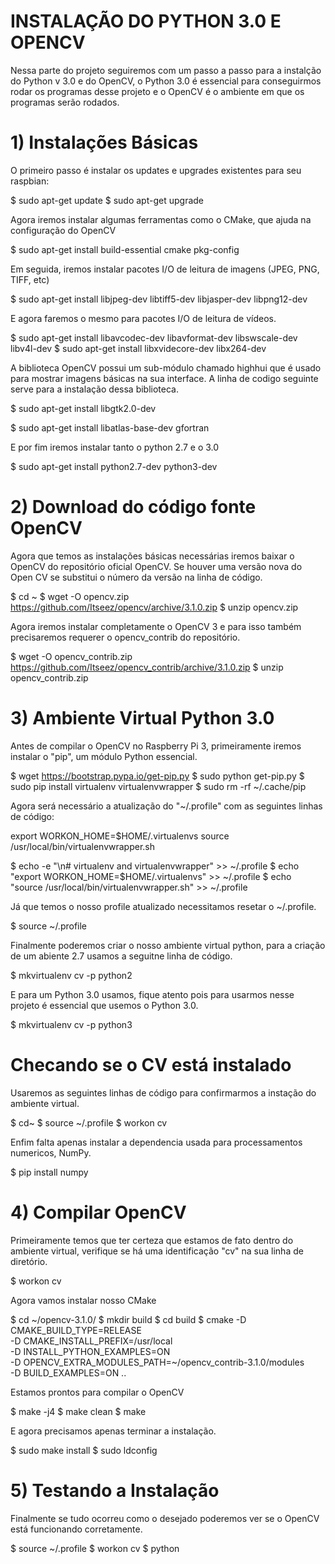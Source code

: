 # INSTALAÇÃO DO PYTHON 3.0 E OPENCV

Nessa parte do projeto seguiremos com um passo a passo para a instalção do Python v 3.0 e do OpenCV, o Python 3.0 é essencial para conseguirmos rodar os programas desse projeto e o OpenCV é o ambiente em que os programas serão rodados.

# 1) Instalações Básicas

O primeiro passo é instalar os updates e upgrades existentes para seu raspbian:

$ sudo apt-get update
$ sudo apt-get upgrade

Agora iremos instalar algumas ferramentas como o CMake, que ajuda na configuração do OpenCV

$ sudo apt-get install build-essential cmake pkg-config

Em seguida, iremos instalar pacotes I/O de leitura de imagens (JPEG, PNG, TIFF, etc)

$ sudo apt-get install libjpeg-dev libtiff5-dev libjasper-dev libpng12-dev

E agora faremos o mesmo para pacotes I/O de leitura de vídeos.

$ sudo apt-get install libavcodec-dev libavformat-dev libswscale-dev libv4l-dev
$ sudo apt-get install libxvidecore-dev libx264-dev

A biblioteca OpenCV possui um sub-módulo chamado highhui que é usado para mostrar imagens básicas na sua interface. A linha de codigo seguinte serve para a instalação dessa biblioteca.

$ sudo apt-get install libgtk2.0-dev

$ sudo apt-get install libatlas-base-dev gfortran

E por fim iremos instalar tanto o python 2.7 e o 3.0

$ sudo apt-get install python2.7-dev python3-dev

# 2) Download do código fonte OpenCV

Agora que temos as instalações básicas necessárias iremos baixar o OpenCV do repositório oficial OpenCV. Se houver uma versão nova do Open CV se substitui o número da versão na linha de código.

$ cd ~
$ wget -O opencv.zip https://github.com/Itseez/opencv/archive/3.1.0.zip
$ unzip opencv.zip

Agora iremos instalar completamente o OpenCV 3 e para isso também precisaremos requerer o opencv_contrib do repositório.

$ wget -O opencv_contrib.zip https://github.com/Itseez/opencv_contrib/archive/3.1.0.zip
$ unzip opencv_contrib.zip

# 3) Ambiente Virtual Python 3.0

Antes de compilar o OpenCV no Raspberry Pi 3, primeiramente iremos instalar o "pip", um módulo Python essencial.

$ wget https://bootstrap.pypa.io/get-pip.py
$ sudo python get-pip.py
$ sudo pip install virtualenv virtualenvwrapper
$ sudo rm -rf ~/.cache/pip

Agora será necessário a atualização do "~/.profile" com as seguintes linhas de código:

export WORKON_HOME=$HOME/.virtualenvs
source /usr/local/bin/virtualenvwrapper.sh

$ echo -e "\n# virtualenv and virtualenvwrapper" >> ~/.profile
$ echo "export WORKON_HOME=$HOME/.virtualenvs" >> ~/.profile
$ echo "source /usr/local/bin/virtualenvwrapper.sh" >> ~/.profile

Já que temos o nosso profile atualizado necessitamos resetar o ~/.profile.

$ source ~/.profile

Finalmente poderemos criar o nosso ambiente virtual python, para a criação de um abiente 2.7 usamos a seguitne linha de código.

$ mkvirtualenv cv -p python2

E para um Python 3.0 usamos, fique atento pois para usarmos nesse projeto é essencial que usemos o Python 3.0.

$ mkvirtualenv cv -p python3

# Checando se o CV está instalado

Usaremos as seguintes linhas de código para confirmarmos a instação do ambiente virtual.

$ cd~
$ source ~/.profile
$ workon cv

Enfim falta apenas instalar a dependencia usada para processamentos numericos, NumPy.

$ pip install numpy

# 4) Compilar OpenCV

Primeiramente temos que ter certeza que estamos de fato dentro do ambiente virtual, verifique se há uma identificação "cv" na sua linha de diretório.

$ workon cv

Agora vamos instalar nosso CMake

$ cd ~/opencv-3.1.0/
$ mkdir build
$ cd build
$ cmake -D CMAKE_BUILD_TYPE=RELEASE \
    -D CMAKE_INSTALL_PREFIX=/usr/local \
    -D INSTALL_PYTHON_EXAMPLES=ON \
    -D OPENCV_EXTRA_MODULES_PATH=~/opencv_contrib-3.1.0/modules \
    -D BUILD_EXAMPLES=ON ..
   
Estamos prontos para compilar o OpenCV

$ make -j4
$ make clean
$ make

E agora precisamos apenas terminar a instalação.

$ sudo make install
$ sudo ldconfig

# 5) Testando a Instalação

Finalmente se tudo ocorreu como o desejado poderemos ver se o OpenCV está funcionando corretamente.

$ source ~/.profile 
$ workon cv
$ python
